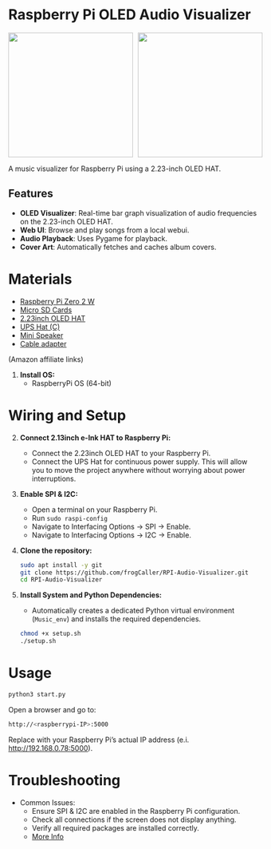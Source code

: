 # Raspberry Pi OLED Audio Visualizer

<div style="display: flex; gap: 10px;">   
    <img src="images/visualizer.GIF" width="250">
    <img src="images/visualizer2.GIF" width="250">
</div>

A music visualizer for Raspberry Pi using a 2.23-inch OLED HAT.

## Features
- **OLED Visualizer**: Real-time bar graph visualization of audio frequencies on the 2.23-inch OLED HAT.
- **Web UI**: Browse and play songs from a local webui.
- **Audio Playback**: Uses Pygame for playback.
- **Cover Art**: Automatically fetches and caches album covers.

# Materials
* [Raspberry Pi Zero 2 W](https://amzn.to/4qtC0pm)<br />
* [Micro SD Cards](https://amzn.to/4erXgWD)<br />
* [2.23inch OLED HAT](https://amzn.to/3V2gCKb)<br />
* [UPS Hat (C)](https://amzn.to/4oGmKnB)<br />
* [Mini Speaker](https://amzn.to/43DTbL4)<br />
* [Cable adapter](https://amzn.to/479eGpn)<br />

(Amazon affiliate links)<br />

1. **Install OS:**
   - RaspberryPi OS (64-bit) <br />

# Wiring and Setup
2. **Connect 2.13inch e-Ink HAT to Raspberry Pi:**
   - Connect the 2.23inch OLED HAT to your Raspberry Pi. <br />
   - Connect the UPS Hat for continuous power supply. This will allow you to move the project anywhere without worrying about power interruptions.

3. **Enable SPI & I2C:**
   - Open a terminal on your Raspberry Pi.
   - Run `sudo raspi-config`
   - Navigate to Interfacing Options -> SPI -> Enable.
   - Navigate to Interfacing Options -> I2C -> Enable.
  
4. **Clone the repository:**
   ```bash
   sudo apt install -y git
   git clone https://github.com/frogCaller/RPI-Audio-Visualizer.git
   cd RPI-Audio-Visualizer
   ```

5. **Install System and Python Dependencies:**

   - Automatically creates a dedicated Python virtual environment (`Music_env`) and installs the required dependencies.
    
   ```bash
   chmod +x setup.sh
   ./setup.sh

# Usage
   ```bash
   python3 start.py
   ```
   Open a browser and go to:
   ```bash
   http://<raspberrypi-IP>:5000
   ```
   Replace <raspberrypi-IP> with your Raspberry Pi’s actual IP address (e.i. http://192.168.0.78:5000).


# Troubleshooting
- Common Issues:
   - Ensure SPI & I2C are enabled in the Raspberry Pi configuration.
   - Check all connections if the screen does not display anything.
   - Verify all required packages are installed correctly.
   - [More Info](https://www.waveshare.com/wiki/2.23inch_OLED_HAT)
